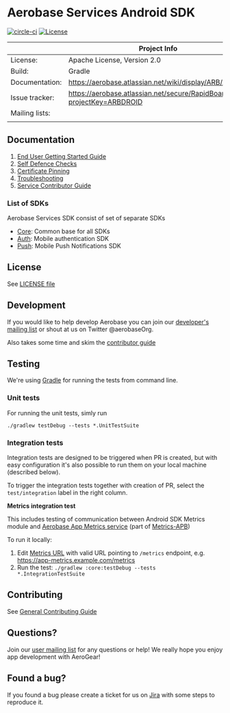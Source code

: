 # Aerobase Services Android SDK

[![circle-ci](https://img.shields.io/circleci/project/github/aerobase/aerobase-android-sdk/master.svg)](https://circleci.com/gh/aerobase/aerobase-android-sdk)
[![License](https://img.shields.io/badge/-Apache%202.0-blue.svg)](https://opensource.org/s/Apache-2.0)

|                 | Project Info                                                              	|
| --------------- | --------------------------------------------------------------------------- |
| License:        | Apache License, Version 2.0                                      		|
| Build:          | Gradle                                                           		|
| Documentation:  | https://aerobase.atlassian.net/wiki/display/ARB/Android          		|
| Issue tracker:  | https://aerobase.atlassian.net/secure/RapidBoard.jspa?projectKey=ARBDROID   |
| Mailing lists:  | 								     		|	 
|                 | 								     		|

## Documentation

1. [End User Getting Started Guide](./docs/modules/getting-started/pages/getting-started.adoc)
1. [Self Defence Checks](./docs/modules/getting-started/pages/auth-self-defence-checks.adoc)
1. [Certificate Pinning](./docs/modules/getting-started/pages/certificate-pinning.adoc)
1. [Troubleshooting](./docs/troubleshooting.adoc)
1. [Service Contributor Guide](./docs/contributing-guide.adoc)

### List of SDKs

Aerobase Services SDK consist of set of separate SDKs

- [Core](./docs/modules/getting-started/pages/core.adoc): Common base for all SDKs
- [Auth](./docs/modules/getting-started/pages/auth.adoc):  Mobile authentication SDK
- [Push](./docs/modules/getting-started/pages/push.adoc):  Mobile Push Notifications SDK

## License 

 See [LICENSE file](./LICENSE)

## Development

If you would like to help develop Aerobase you can join our [developer's mailing list](https://groups.google.com/forum/#!forum/aerobase) or shout at us on Twitter @aerobaseOrg.

Also takes some time and skim the [contributor guide](CONTRIBUTING.md)

## Testing

We're using [Gradle](https://gradle.org/) for running the tests from command line.

### Unit tests

For running the unit tests, simly run

`./gradlew testDebug --tests *.UnitTestSuite`

### Integration tests

Integration tests are designed to be triggered when PR is created, but with easy configuration it's also possible to run them on your local machine (described below).

To trigger the integration tests together with creation of PR, select the `test/integration` label in the right column.

**Metrics integration test**

This includes testing of communication between Android SDK Metrics module and [Aerobase App Metrics service](https://github.com/aerogear/aerogear-app-metrics) (part of [Metrics-APB](https://github.com/aerogearcatalog/metrics-apb))

To run it locally:

1. Edit [Metrics URL](https://github.com/aerobase/aerobase-android-sdk/blob/master/core/src/test/assets/integration-test-mobile-services.json#L11) with valid URL pointing to `/metrics` endpoint, e.g. https://app-metrics.example.com/metrics
2. Run the test: `./gradlew :core:testDebug --tests *.IntegrationTestSuite`


## Contributing

See [General Contributing Guide](./CONTRIBUTING.md)

## Questions?

Join our [user mailing list](https://groups.google.com/forum/#!forum/aerobase) for any questions or help! We really hope you enjoy app development with AeroGear!

## Found a bug?

If you found a bug please create a ticket for us on [Jira](https://aerobase.atlassian.net/secure/RapidBoard.jspa?projectKey=ARBDROID) with some steps to reproduce it.
